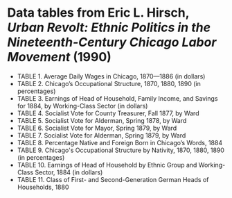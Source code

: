 # Data tables from Eric L. Hirsch, _Urban Revolt: Ethnic Politics in the Nineteenth-Century Chicago Labor Movement_ (1990)

* TABLE 1. Average Daily Wages in Chicago, 1870—1886 (in dollars)
* TABLE 2. Chicago’s Occupational Structure, 1870, 1880, 1890 (in percentages)
* TABLE 3. Earnings of Head of Household, Family Income, and Savings for 1884, by Working-Class Sector (in dollars)
* TABLE 4. Socialist Vote for County Treasurer, Fall 1877, by Ward
* TABLE 5. Socialist Vote for Alderman, Spring 1878, by Ward
* TABLE 6. Socialist Vote for Mayor, Spring 1879, by Ward
* TABLE 7. Socialist Vote for Alderman, Spring 1879, by Ward
* TABLE 8. Percentage Native and Foreign Born in Chicago’s Words, 1884
* TABLE 9. Chicago's Occupational Structure by Nativity, 1870, 1880, 1890 (in percentages)
* TABLE 10. Earnings of Head of Household by Ethnic Group and Working-Class Sector, 1884 (in dollars)
* TABLE 11. Class of First- and Second-Generation German Heads of Households, 1880
